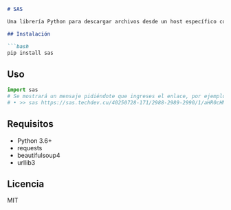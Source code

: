 ```markdown
# SAS

Una librería Python para descargar archivos desde un host específico con autenticación.

## Instalación

```bash
pip install sas
```

## Uso

```python
import sas
# Se mostrará un mensaje pidiéndote que ingreses el enlace, por ejemplo:
# • >> sas https://sas.techdev.cu/40250728-171/2988-2989-2990/1/aHR0cHM6Ly9jaWVuY2ltZWQuc2xkLmN1L2luZGV4LnBhcC9jaWVuY2ltZWQ#-cmV2aXQwMDEw-w5dHZXJvMTIz-MTcx/S01E001_El_ascenso_del_lobo_compressed.mkv
```

## Requisitos

- Python 3.6+
- requests
- beautifulsoup4
- urllib3

## Licencia

MIT
```
